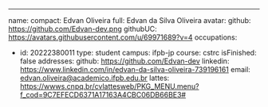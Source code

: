 ---
name:
  compact: Edvan Oliveira
  full: Edvan da Silva Oliveira
avatar:
  github: https://github.com/Edvan-dev.png
  githubUC: https://avatars.githubusercontent.com/u/69971689?v=4
occupations:
- id: 20222380011
  type: student
  campus: ifpb-jp
  course: cstrc
  isFinished: false
addresses:
  github: https://github.com/Edvan-dev
  linkedin: https://www.linkedin.com/in/edvan-da-silva-oliveira-739196161
  email: edvan.oliveira@academico.ifpb.edu.br
  lattes: https://wwws.cnpq.br/cvlattesweb/PKG_MENU.menu?f_cod=9C7EFECD6371A17163A4CBC06DB66BE3#